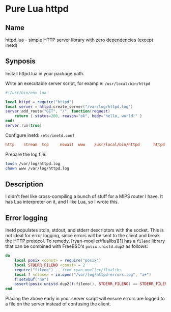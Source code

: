 # Pure Lua httpd

## Name

httpd.lua - simple HTTP server library with zero dependencies (except inetd)

## Synposis

Install httpd.lua in your package.path.

Write an executable server script, for example:
`/usr/local/bin/httpd`
```lua
#!/usr/bin/env lua

local httpd = require("httpd")
local server = httpd.create_server("/var/log/httpd.log")
server:add_route("GET", "/", function(request)
    return { status=200, reason="ok", body="hello, world!" }
end)
server:run(true)
```

Configure inetd:
`/etc/inetd.conf`
```conf
http    stream  tcp     nowait  www    /usr/local/bin/httpd      httpd
```

Prepare the log file:
```sh
touch /var/log/httpd.log
chown www /var/log/httpd.log
```

## Description

I didn't feel like cross-compiling a bunch of stuff for a MIPS router I
have.  It has Lua interpreter on it, and I like Lua, so I wrote this.

## Error logging

Inetd populates stdin, stdout, and stderr descriptors with the socket.  This is
not ideal for error logging, since errors will be sent to the client and break
the HTTP protocol.  To remedy, [ryan-moeller/flualibs][1] has a `fileno` library
that can be combined with FreeBSD's `posix.unistd.dup2` as follows:

```lua
do
    local posix <const> = require("posix")
    local STDERR_FILENO <const> = 2
    require("fileno") -- from ryan-moeller/flualibs
    local f <close> = io.open("/var/log/httpd-errors.log", "a+")
    f:setvbuf("no")
    assert(posix.unistd.dup2(f:fileno(), STDERR_FILENO) == STDERR_FILENO)
end
```

Placing the above early in your server script will ensure errors are logged to
a file on the server instead of confusing the client.
